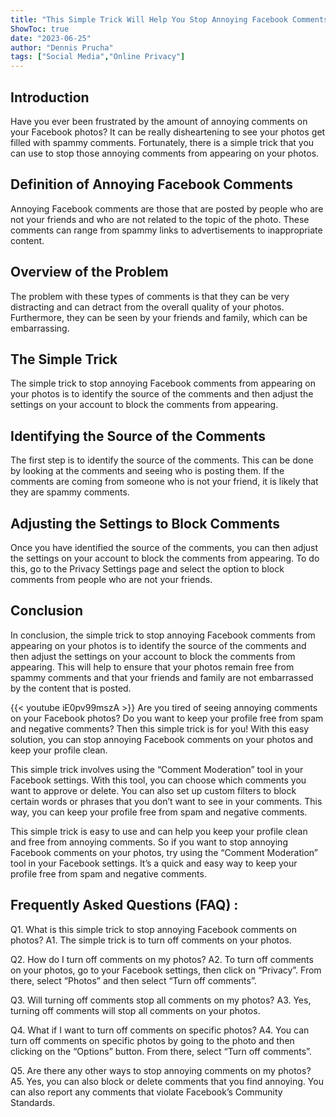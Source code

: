 ```yaml
---
title: "This Simple Trick Will Help You Stop Annoying Facebook Comments On Your Photos!"
ShowToc: true 
date: "2023-06-25"
author: "Dennis Prucha" 
tags: ["Social Media","Online Privacy"]
---
```

## Introduction 

Have you ever been frustrated by the amount of annoying comments on your Facebook photos? It can be really disheartening to see your photos get filled with spammy comments. Fortunately, there is a simple trick that you can use to stop those annoying comments from appearing on your photos.

## Definition of Annoying Facebook Comments

Annoying Facebook comments are those that are posted by people who are not your friends and who are not related to the topic of the photo. These comments can range from spammy links to advertisements to inappropriate content.

## Overview of the Problem

The problem with these types of comments is that they can be very distracting and can detract from the overall quality of your photos. Furthermore, they can be seen by your friends and family, which can be embarrassing.

## The Simple Trick

The simple trick to stop annoying Facebook comments from appearing on your photos is to identify the source of the comments and then adjust the settings on your account to block the comments from appearing.

## Identifying the Source of the Comments

The first step is to identify the source of the comments. This can be done by looking at the comments and seeing who is posting them. If the comments are coming from someone who is not your friend, it is likely that they are spammy comments.

## Adjusting the Settings to Block Comments

Once you have identified the source of the comments, you can then adjust the settings on your account to block the comments from appearing. To do this, go to the Privacy Settings page and select the option to block comments from people who are not your friends.

## Conclusion

In conclusion, the simple trick to stop annoying Facebook comments from appearing on your photos is to identify the source of the comments and then adjust the settings on your account to block the comments from appearing. This will help to ensure that your photos remain free from spammy comments and that your friends and family are not embarrassed by the content that is posted.

{{< youtube iE0pv99mszA >}} 
Are you tired of seeing annoying comments on your Facebook photos? Do you want to keep your profile free from spam and negative comments? Then this simple trick is for you! With this easy solution, you can stop annoying Facebook comments on your photos and keep your profile clean.

This simple trick involves using the “Comment Moderation” tool in your Facebook settings. With this tool, you can choose which comments you want to approve or delete. You can also set up custom filters to block certain words or phrases that you don’t want to see in your comments. This way, you can keep your profile free from spam and negative comments.

This simple trick is easy to use and can help you keep your profile clean and free from annoying comments. So if you want to stop annoying Facebook comments on your photos, try using the “Comment Moderation” tool in your Facebook settings. It’s a quick and easy way to keep your profile free from spam and negative comments.

## Frequently Asked Questions (FAQ) :
Q1. What is this simple trick to stop annoying Facebook comments on photos?
A1. The simple trick is to turn off comments on your photos. 

Q2. How do I turn off comments on my photos?
A2. To turn off comments on your photos, go to your Facebook settings, then click on “Privacy”. From there, select “Photos” and then select “Turn off comments”. 

Q3. Will turning off comments stop all comments on my photos?
A3. Yes, turning off comments will stop all comments on your photos.

Q4. What if I want to turn off comments on specific photos?
A4. You can turn off comments on specific photos by going to the photo and then clicking on the “Options” button. From there, select “Turn off comments”.

Q5. Are there any other ways to stop annoying comments on my photos?
A5. Yes, you can also block or delete comments that you find annoying. You can also report any comments that violate Facebook’s Community Standards.


